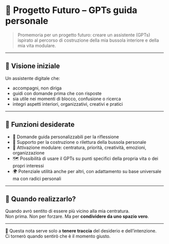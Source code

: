 # 🧠 Progetto Futuro – GPTs guida personale

> Promemoria per un progetto futuro: creare un assistente (GPTs) ispirato al percorso di costruzione della mia bussola interiore e della mia vita modulare.

---

## 🌱 Visione iniziale

Un assistente digitale che:
- accompagni, non diriga
- guidi con domande prima che con risposte
- sia utile nei momenti di blocco, confusione o ricerca
- integri aspetti interiori, organizzativi, creativi e pratici

---

## 🎯 Funzioni desiderate

- 💬 Domande guida personalizzabili per la riflessione
- 🧭 Supporto per la costruzione o rilettura della bussola personale
- 🧠 Attivazione modulare: centratura, priorità, creatività, emozioni, organizzazione
- 🗺️ Possibilità di usare il GPTs su punti specifici della propria vita o dei propri interessi
- 🌍 Potenziale utilità anche per altri, con adattamento su base universale ma con radici personali

---

## 🔄 Quando realizzarlo?

Quando avrò sentito di essere più vicino alla mia centratura.  
Non prima. Non per forzare. Ma per **condividere da uno spazio vero**.

---

📌 Questa nota serve solo a **tenere traccia** del desiderio e dell’intenzione.  
Ci tornerò quando sentirò che è il momento giusto.

